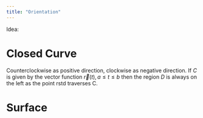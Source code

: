 ```yaml
---
title: "Orientation"
---
```

Idea: 

# Closed Curve
Counterclockwise as positive direction, clockwise as negative direction.
If $C$ is given by the vector function
$\vec{r}(t), a\le t\le b$ then the region $D$ is always on the left as the point rstd traverses C.

# Surface